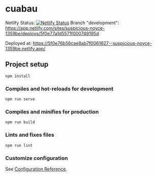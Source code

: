# cuabau
Netlify Status: 
[![Netlify Status](https://api.netlify.com/api/v1/badges/15ec90a6-483c-4076-983d-a137b3c863d5/deploy-status)](https://app.netlify.com/sites/suspicious-noyce-1359be/deploys)
Branch "development":
  https://app.netlify.com/sites/suspicious-noyce-1359be/deploys/5f0e77a1d5571f000749195d

Deployed at:
  https://5f0e76b56cae8ab7f0061627--suspicious-noyce-1359be.netlify.app/

## Project setup
```
npm install
```

### Compiles and hot-reloads for development
```
npm run serve
```

### Compiles and minifies for production
```
npm run build
```

### Lints and fixes files
```
npm run lint
```

### Customize configuration
See [Configuration Reference](https://cli.vuejs.org/config/).
